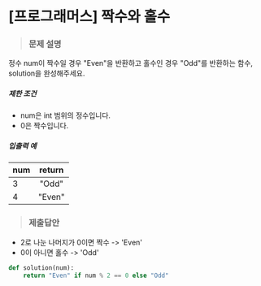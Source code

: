 # [프로그래머스] 짝수와 홀수

> ### 문제 설명

정수 num이 짝수일 경우 "Even"을 반환하고 홀수인 경우 "Odd"를 반환하는 함수, solution을 완성해주세요.

##### 제한 조건

- num은 int 범위의 정수입니다.
- 0은 짝수입니다.

##### 입출력 예

| num  | return |
| ---- | :----: |
| 3    | "Odd"  |
| 4    | "Even" |

> ### 제출답안

- 2로 나눈 나머지가 0이면 짝수 -> 'Even'
- 0이 아니면 홀수 -> 'Odd'

```python
def solution(num):
    return "Even" if num % 2 == 0 else "Odd"
```

